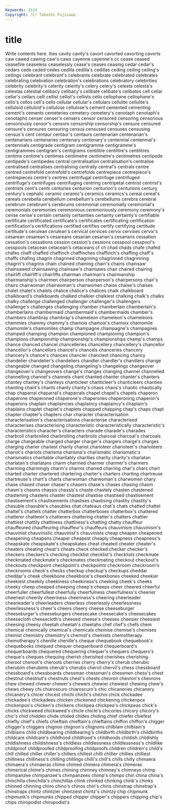 ```yaml
---
Keywords: 3124 
Copyright: (C) Takeshi Fujisawa
---
```


# title

Write contents here.
ities cavity cavity's cavort cavorted cavorting cavorts
caw cawed cawing caw's caws cayenne cayenne's cc cease ceased
ceasefire ceaseless ceaselessly cease's ceases ceasing cedar cedar's cedars cede
ceded cedes cedilla cedilla's cedillas ceding ceiling ceiling's ceilings celebrant
celebrant's celebrants celebrate celebrated celebrates celebrating celebration celebration's celebrations celebratory
celebrities celebrity celebrity's celerity celerity's celery celery's celesta celesta's celestas
celestial celibacy celibacy's celibate celibate's celibates cell cellar cellar's cellars
celli cellist cellist's cellists cello cellophane cellophane's cello's cellos cell's
cells cellular cellular's cellulars cellulite cellulite's celluloid celluloid's cellulose cellulose's
cement cemented cementing cement's cements cemeteries cemetery cemetery's cenotaph cenotaph's
cenotaphs censer censer's censers censor censored censoring censorious censoriously censor's
censors censorship censorship's censure censured censure's censures censuring census censused
censuses censusing census's cent centaur centaur's centaurs centenarian centenarian's centenarians
centenaries centenary centenary's centennial centennial's centennials centigrade centigram centigramme centigramme's
centigrammes centigram's centigrams centilitre centilitre's centilitres centime centime's centimes centimetre
centimetre's centimetres centipede centipede's centipedes central centralisation centralisation's centralise centralised
centralises centralising centrally central's centrals centre centred centrefold centrefold's centrefolds
centrepiece centrepiece's centrepieces centre's centres centrifugal centrifuge centrifuged centrifuge's centrifuges
centrifuging centring centripetal centrist centrist's centrists cent's cents centuries centurion
centurion's centurions century century's cephalic ceramic ceramic's ceramics ceramics's cereal
cereal's cereals cerebella cerebellum cerebellum's cerebellums cerebra cerebral cerebrum cerebrum's
cerebrums ceremonial ceremonially ceremonial's ceremonials ceremonies ceremonious ceremoniously ceremony ceremony's
cerise cerise's certain certainly certainties certainty certainty's certifiable certificate certificated
certificate's certificates certificating certification certification's certifications certified certifies certify certifying
certitude certitude's cerulean cerulean's cervical cervices cervix cervixes cervix's cesarean
cesarean's cesareans cesarian cesarian's cesarians cessation cessation's cessations cession cession's
cessions cesspool cesspool's cesspools cetacean cetacean's cetaceans cf ch chad
chads chafe chafed chafes chaff chaffed chaffinch chaffinches chaffinch's chaffing
chaff's chaffs chafing chagrin chagrined chagrining chagrinned chagrinning chagrin's chagrins
chain chained chaining chain's chains chainsaw chainsawed chainsawing chainsaw's chainsaws
chair chaired chairing chairlift chairlift's chairlifts chairman chairman's chairmanship chairmanship's
chairmen chairperson chairperson's chairpersons chair's chairs chairwoman chairwoman's chairwomen chaise
chaise's chaises chalet chalet's chalets chalice chalice's chalices chalk chalkboard
chalkboard's chalkboards chalked chalkier chalkiest chalking chalk's chalks chalky challenge
challenged challenger challenger's challengers challenge's challenges challenging chamber chamberlain chamberlain's
chamberlains chambermaid chambermaid's chambermaids chamber's chambers chambray chambray's chameleon chameleon's
chameleons chammies chammy chammy's chamois chamois's chamoix chamomile chamomile's chamomiles
champ champagne champagne's champagnes champed champing champion championed championing champion's
champions championship championship's championships champ's champs chance chanced chancel chancelleries
chancellery chancellery's chancellor chancellor's chancellors chancel's chancels chanceries chancery chancery's
chance's chances chancier chanciest chancing chancy chandelier chandelier's chandeliers chandler
chandler's chandlers change changeable changed changeling changeling's changelings changeover changeover's
changeovers change's changes changing channel channelled channelling channel's channels chant
chanted chanter chanter's chanters chantey chantey's chanteys chanticleer chanticleer's chanticleers
chanties chanting chant's chants chanty chanty's chaos chaos's chaotic chaotically
chap chaparral chaparral's chaparrals chapel chapel's chapels chaperon chaperone chaperoned
chaperone's chaperones chaperoning chaperon's chaperons chaplain chaplaincies chaplaincy chaplaincy's chaplain's
chaplains chaplet chaplet's chaplets chapped chapping chap's chaps chapt chapter
chapter's chapters char character characterisation characterisation's characterisations characterise characterised characterises
characterising characteristic characteristically characteristic's characteristics character's characters charade charade's charades
charbroil charbroiled charbroiling charbroils charcoal charcoal's charcoals charge chargeable charged
charger charger's chargers charge's charges charging charier chariest charily chariot
charioteer charioteer's charioteers chariot's chariots charisma charisma's charismatic charismatic's charismatics
charitable charitably charities charity charity's charlatan charlatan's charlatans charm charmed
charmer charmer's charmers charming charmingly charm's charms charred charring char's
chars chart charted charter chartered chartering charter's charters charting chartreuse
chartreuse's chart's charts charwoman charwoman's charwomen chary chase chased chaser
chaser's chasers chase's chases chasing chasm chasm's chasms chassis chassis's
chaste chastely chasten chastened chastening chastens chaster chastest chastise chastised
chastisement chastisement's chastisements chastises chastising chastity chastity's chasuble chasuble's chasubles
chat chateaus chat's chats chatted chattel chattel's chattels chatter chatterbox
chatterboxes chatterbox's chattered chatterer chatterer's chatterers chattering chatter's chatters chattier
chattiest chattily chattiness chattiness's chatting chatty chauffeur chauffeured chauffeuring chauffeur's
chauffeurs chauvinism chauvinism's chauvinist chauvinistic chauvinist's chauvinists cheap cheapen cheapened
cheapening cheapens cheaper cheapest cheaply cheapness cheapness's cheapskate cheapskate's cheapskates
cheat cheated cheater cheater's cheaters cheating cheat's cheats check checked
checker checker's checkers checkers's checking checklist checklist's checklists checkmate checkmated
checkmate's checkmates checkmating checkout checkout's checkouts checkpoint checkpoint's checkpoints checkroom
checkroom's checkrooms check's checks checkup checkup's checkups cheddar cheddar's cheek
cheekbone cheekbone's cheekbones cheeked cheekier cheekiest cheekily cheekiness cheekiness's cheeking
cheek's cheeks cheeky cheep cheeped cheeping cheep's cheeps cheer cheered
cheerful cheerfuller cheerfullest cheerfully cheerfulness cheerfulness's cheerier cheeriest cheerily cheeriness
cheeriness's cheering cheerleader cheerleader's cheerleaders cheerless cheerlessly cheerlessness cheerlessness's cheer's
cheers cheery cheese cheeseburger cheeseburger's cheeseburgers cheesecake cheesecake's cheesecakes cheesecloth
cheesecloth's cheesed cheese's cheeses cheesier cheesiest cheesing cheesy cheetah cheetah's
cheetahs chef chef's chefs chem chemical chemically chemical's chemicals chemise
chemise's chemises chemist chemistry chemistry's chemist's chemists chemotherapy chemotherapy's chenille
chenille's cheque chequebook chequebook's chequebooks chequed chequer chequerboard chequerboard's chequerboards
chequered chequering chequer's chequers chequers's cheque's cheques chequing cherish cherished
cherishes cherishing cheroot cheroot's cheroots cherries cherry cherry's cherub cherubic
cherubim cherubims cherub's cherubs chervil chervil's chess chessboard chessboard's chessboards
chessman chessman's chessmen chess's chest chestnut chestnut's chestnuts chest's chests
chevron chevron's chevrons chew chewed chewer chewer's chewers chewier chewiest
chewing chew's chews chewy chi chiaroscuro chiaroscuro's chic chicaneries chicanery
chicanery's chicer chicest chichi chichi's chichis chick chickadee chickadee's chickadees
chicken chickened chickening chickenpox chickenpox's chicken's chickens chickpea chickpea's chickpeas
chick's chicks chickweed chickweed's chicle chicle's chicories chicory chicory's chic's
chid chidden chide chided chides chiding chief chiefer chiefest chiefly
chief's chiefs chieftain chieftain's chieftains chiffon chiffon's chigger chigger's chiggers
chignon chignon's chignons chilblain chilblain's chilblains child childbearing childbearing's childbirth
childbirth's childbirths childcare childcare's childhood childhood's childhoods childish childishly childishness
childishness's childless childlessness childlessness's childlike childproof childproofed childproofing childproofs children
children's child's chill chilled chiller chiller's chillers chillest chilli chillier
chillies chilliest chilliness chilliness's chilling chillings chilli's chill's chills chilly
chimaera chimaera's chimaeras chime chimed chimera chimera's chimeras chimerical chime's
chimes chiming chimney chimney's chimneys chimp chimpanzee chimpanzee's chimpanzees chimp's
chimps chin china china's chinchilla chinchilla's chinchillas chink chinked chinking
chink's chinks chinned chinning chino chino's chinos chin's chins chinstrap
chinstrap's chinstraps chintz chintzier chintziest chintz's chintzy chip chipmunk chipmunk's
chipmunks chipped chipper chipper's chippers chipping chip's chips chiropodist chiropodist's

